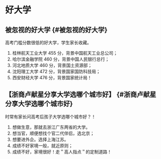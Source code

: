 # 好大学


## 被忽视的好大学 {#被忽视的好大学}

高考门槛分数很低的好大学，学生家长收藏。

1.  桂林航天工业大学 455 分，背景中国航天工业总公司；
2.  哈尔滨金融学院 460 分，背景中国人民银行总行；
3.  河北地质大学 460 分，背景国土资源部；
4.  沈阳理工大学 472 分，背景国家国防科技局；
5.  西安财经大学 476 分，背景国家统计局！


## 【浙商卢献星分享大学选哪个城市好】 {#浙商卢献星分享大学选哪个城市好}

时常有家长问高考后孩子大学选哪个城市好？！

1.  想做生意，那就去浙江广东两省的大学。
2.  想当官，顺便想找个官二代伴侣，选北京；
3.  想要进外企。选择上海江苏。
4.  成绩不好家境一般，就近原则；
5.  成绩不好，家境很好！走＂高人指点＂的定制道路！

